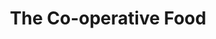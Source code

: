 ---
title: "The Co-operative Food"
url: /derby/the-co-operative-food-wollaton-road/
shop: Supermarkt
---